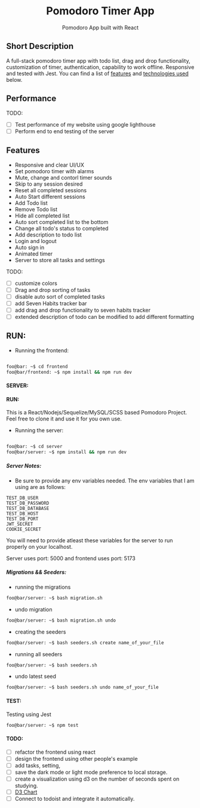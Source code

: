 <h1 align="center"> Pomodoro Timer App </h1>

<!-- add picture here -->
<!-- ![](/srouce/to/image) -->
<p align="center">
  Pomodoro App built with React
</p>

## Short Description

A full-stack pomodoro timer app with todo list, drag and drop functionality, customization of timer, authentication, capability to work offline. Responsive and tested with Jest. You can find a list of [features](#features) and [technologies used](#techonologies-used) below.

<!-- ## 🔴 Demo -->
<!-- 🧪 [Live Demo]() available. Click "Live Demo" to open it. -->

## Performance

TODO:

- [ ] Test performance of my website using google lighthouse
- [ ] Perform end to end testing of the server

## Features

- Responsive and clear UI/UX
- Set pomodoro timer with alarms
- Mute, change and contorl timer sounds
- Skip to any session desired
- Reset all completed sessions
- Auto Start different sessions
- Add Todo list
- Remove Todo list
- Hide all completed list
- Auto sort completed list to the bottom
- Change all todo's status to completed
- Add description to todo list
- Login and logout
- Auto sign in
- Animated timer
- Server to store all tasks and settings

TODO:

- [ ] customize colors
- [ ] Drag and drop sorting of tasks
- [ ] disable auto sort of completed tasks
- [ ] add Seven Habits tracker bar
- [ ] add drag and drop functionality to seven habits tracker
- [ ] extended description of todo can be modified to add different formatting

## RUN:

- Running the frontend:

```bash

foo@bar: ~$ cd frontend
foo@bar/frontend: ~$ npm install && npm run dev
```

#### SERVER:

#### RUN:

This is a React/Nodejs/Sequelize/MySQL/SCSS based Pomodoro Project. Feel free to clone it and use it for you own use.

- Running the server:

```bash

foo@bar: ~$ cd server
foo@bar/server: ~$ npm install && npm run dev
```

##### Server Notes:

- Be sure to provide any env variables needed. The env variables that I am using are as follows:

```
TEST_DB_USER
TEST_DB_PASSWORD
TEST_DB_DATABASE
TEST_DB_HOST
TEST_DB_PORT
JWT_SECRET
COOKIE_SECRET
```

You will need to provide atleast these variables for the server to run properly on your localhost.

Server uses port: 5000 and frontend uses port: 5173

##### Migrations && Seeders:

- running the migrations

```bash
foo@bar/server: ~$ bash migration.sh
```

- undo migration

```bash
foo@bar/server: ~$ bash migration.sh undo
```

- creating the seeders

```bash
foo@bar/server: ~$ bash seeders.sh create name_of_your_file
```

- running all seeders

```bash
foo@bar/server: ~$ bash seeders.sh
```

- undo latest seed

```bash
foo@bar/server: ~$ bash seeders.sh undo name_of_your_file
```

#### TEST:

Testing using Jest

```bash
foo@bar/server: ~$ npm test
```

#### TODO:

- [ ] refactor the frontend using react
- [ ] design the frontend using other people's example
- [ ] add tasks, setting,
- [ ] save the dark mode or light mode preference to local storage.
- [ ] create a visualization using d3 on the number of seconds spent on studying.
- [ ] [D3 Chart](https://d3-graph-gallery.com/graph/connectedscatter_legend.html)
- [ ] Connect to todoist and integrate it automatically.
